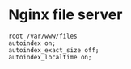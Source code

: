 # Nginx file server

	root /var/www/files
	autoindex on;
	autoindex_exact_size off;
	autoindex_localtime on;
